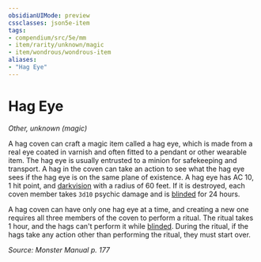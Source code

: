 ```yaml
---
obsidianUIMode: preview
cssclasses: json5e-item
tags:
- compendium/src/5e/mm
- item/rarity/unknown/magic
- item/wondrous/wondrous-item
aliases: 
- "Hag Eye"
---
```

# Hag Eye
*Other, unknown (magic)*  


A hag coven can craft a magic item called a hag eye, which is made from a real eye coated in varnish and often fitted to a pendant or other wearable item. The hag eye is usually entrusted to a minion for safekeeping and transport. A hag in the coven can take an action to see what the hag eye sees if the hag eye is on the same plane of existence. A hag eye has AC 10, 1 hit point, and [darkvision](/compendium/rules/senses.md#darkvision) with a radius of 60 feet. If it is destroyed, each coven member takes `3d10` psychic damage and is [blinded](/compendium/rules/conditions.md#blinded) for 24 hours.

A hag coven can have only one hag eye at a time, and creating a new one requires all three members of the coven to perform a ritual. The ritual takes 1 hour, and the hags can't perform it while [blinded](/compendium/rules/conditions.md#blinded). During the ritual, if the hags take any action other than performing the ritual, they must start over.

*Source: Monster Manual p. 177*